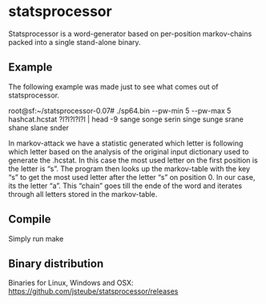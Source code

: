 statsprocessor
==============

Statsprocessor is a word-generator based on per-position markov-chains packed into a single stand-alone binary.

Example
--------------

The following example was made just to see what comes out of statsprocessor.

root@sf:~/statsprocessor-0.07# ./sp64.bin --pw-min 5 --pw-max 5 hashcat.hcstat ?l?l?l?l?l | head -9 
sange
songe
serin
singe
sunge
srane
shane
slane
snder

In markov-attack we have a statistic generated which letter is following which letter based on the analysis of the original input dictionary used to generate the .hcstat. In this case the most used letter on the first position is the letter is “s”. The program then looks up the markov-table with the key “s” to get the most used letter after the letter “s” on position 0. In our case, its the letter “a”. This “chain” goes till the ende of the word and iterates through all letters stored in the markov-table.

Compile
--------------

Simply run make

Binary distribution
--------------

Binaries for Linux, Windows and OSX: https://github.com/jsteube/statsprocessor/releases
